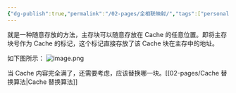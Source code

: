 ```yaml
---
{"dg-publish":true,"permalink":"/02-pages/全相联映射/","tags":["personal/blog","计算机组成原理"]}
---
```


就是一种随意存放的方法，主存块可以随意存放在 Cache 的任意位置。即将主存块号作为 Cache 的标记，这个标记直接存放了该 Cache 块在主存中的地址。

如下图所示：
![image.png](https://yelanyanyu-img-bed.oss-cn-hangzhou.aliyuncs.com/img/blog/2024/09/20240904211312.png)

当 Cache 内容完全满了，还需要考虑，应该替换哪一块。[[02-pages/Cache 替换算法\|Cache 替换算法]]